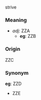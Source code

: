 strive
### Meaning
+ _adj_: ZZA
    + __eg__: ZZB

### Origin

ZZC

### Synonym

__eg__: ZZD

+ ZZE


